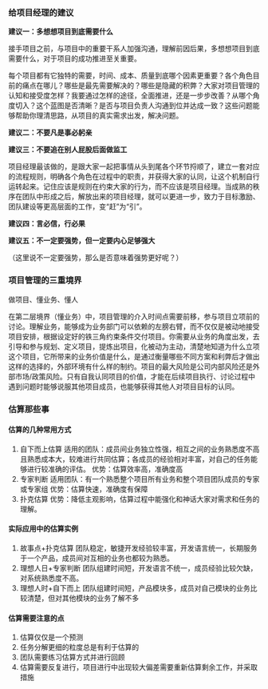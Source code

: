 ### 给项目经理的建议

**建议一：多想想项目到底需要什么**

接手项目之前，与项目中的重要干系人加强沟通，理解前因后果，多想想项目到底需要什么，对于项目的成功推进至关重要。

每个项目都有它独特的需要，时间、成本、质量到底哪个因素更重要？各个角色目前的痛点在哪儿？哪些是最先需要解决的？哪些是隐藏的积弊？大家对项目管理的认知和接受度怎样？我要通过怎样的途径，全面推进，还是一步步改善？从哪个角度切入？这个蓝图是否清晰？是否与项目负责人沟通到位并达成一致？这些问题能够帮助你理清思路，从项目的真实需求出发，解决问题。

**建议二：不要凡是事必躬亲**

**建议三：不要追在别人屁股后面做监工**

项目经理最该做的，是跟大家一起把事情从头到尾各个环节捋顺了，建立一套对应的流程规则，明确各个角色在过程中的职责，并获得大家的认同，让这个机制自行运转起来。记住应该是规则在约束大家的行为，而不应该是项目经理。当成熟的秩序在团队中形成之后，解放出来的项目经理，就可以更进一步，致力于目标激励、团队建设等更高层面的工作，变“赶”为“引”。

**建议四：言必信，行必果**

**建议五：不一定要强势，但一定要内心足够强大**

（这里说不一定要强势，那么是否意味着强势更好呢？）

### 项目管理的三重境界

做项目、懂业务、懂人

在第二层境界（懂业务）中，项目管理的介入时间点需要前移，参与项目立项前的讨论。理解业务，能够成为业务部门可以依赖的左膀右臂，而不仅仅是被动地接受项目安排，根据设定好的铁三角约束条件交付项目。你需要从业务的角度出发，去引导和参与规划、定义项目，提炼出项目，化被动为主动，清楚地知道为什么立项这个项目，它所带来的业务价值是什么，是通过衡量哪些不同方案和利弊后才做出这样的选择的，外部环境有什么样的制约。项目的最大风险是公司内部风险还是外部市场/政策风险。只有自我认同项目的价值，才能在后续项目执行、讨论过程中遇到问题时能够说服其他项目成员，也能够获得其他人对项目目标的认同。

### 估算那些事

#### 估算的几种常用方式

1. 自下而上估算
   适用的团队：成员间业务独立性强，相互之间的业务熟悉度不高且熟悉成本大，较难进行共同估算；各成员的经验相对丰富，对自己的任务能够进行较准确的评估。
   优势：估算效率高，准确度高
2. 专家判断
   适用团队：有一个熟悉整个项目所有业务和整个项目团队成员的专家或专家组
   优势：估算快速，准确度有保障
3. 扑克估算
   优势：降低主观影响，估算过程中能强化和神话大家对需求和任务的理解。

#### 实际应用中的估算实例

1. 故事点+扑克估算
   团队稳定，敏捷开发经验较丰富，开发语言统一，长期服务于一个产品，成员间对互相的业务也都较为熟悉。
2. 理想人日+专家判断
   团队组建时间短，开发语言不统一，成员经验比较欠缺，对系统熟悉度不高。
3. 理想人时+自下而上
   团队组建时间短，产品模块多，成员对自己模块的业务比较清楚，但对其他模块的业务了解不多

#### 估算需要注意的点

1. 估算仅仅是一个预测
2. 任务分解更细的粒度总是有利于估算的
3. 团队需要练习估算方式并进行回顾
4. 估算需要反复进行，项目进行中出现较大偏差需要重新估算剩余工作，并采取措施